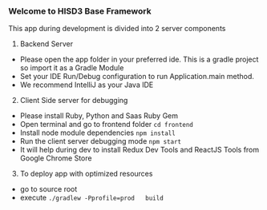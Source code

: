 ### Welcome to HISD3 Base Framework

 This app during development is divided into 2 server components

 1. Backend Server

   * Please open the app folder in your preferred ide.
 This is a gradle project so import it as a Gradle Module
   * Set your IDE Run/Debug configuration to run Application.main method.
   * We recommend IntelliJ as your Java IDE


 2. Client Side server for debugging
   * Please install Ruby, Python and Saas Ruby Gem
   * Open terminal and go to frontend folder `cd frontend`
   * Install node module dependencies `npm install`
   * Run the client server debugging mode `npm start`
   * It will help during dev to install Redux Dev Tools and ReactJS Tools from Google Chrome Store

 3. To deploy app with optimized resources
   * go to source root
   * execute `./gradlew -Pprofile=prod   build`

